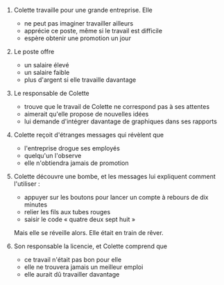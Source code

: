---
---

1. Colette travaille pour une grande entreprise. Elle

   * ne peut pas imaginer travailler ailleurs
   * apprécie ce poste, même si le travail est difficile
   * espère obtenir une promotion un jour

2. Le poste offre

   * un salaire élevé
   * un salaire faible
   * plus d'argent si elle travaille davantage

3. Le responsable de Colette

   * trouve que le travail de Colette ne correspond pas à ses attentes
   * aimerait qu'elle propose de nouvelles idées
   * lui demande d'intégrer davantage de graphiques dans ses rapports

4. Colette reçoit d'étranges messages qui révèlent que

   * l'entreprise drogue ses employés
   * quelqu'un l'observe
   * elle n'obtiendra jamais de promotion

5. Colette découvre une bombe, et les messages lui expliquent comment l'utiliser :

   * appuyer sur les boutons pour lancer un compte à rebours de dix minutes
   * relier les fils aux tubes rouges
   * saisir le code « quatre deux sept huit »

   Mais elle se réveille alors. Elle était en train de rêver.

6. Son responsable la licencie, et Colette comprend que

   * ce travail n'était pas bon pour elle
   * elle ne trouvera jamais un meilleur emploi
   * elle aurait dû travailler davantage
